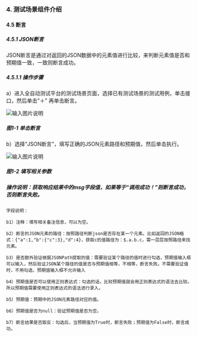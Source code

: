 ### 4. 测试场景组件介绍

#### 4.5 断言

##### 4.5.1 JSON断言

JSON断言是通过对返回的JSON数据中的元素值进行比较，来判断元素值是否和预期值一致，一致则断言成功。

##### 4.5.1.1 操作步骤

a）进入全自动测试平台的测试场景页面，选择已有测试场景的测试用例，单击接口，然后单击"＋" 再单击断言。

![输入图片说明](../../../images/SoFlu%E5%85%A8%E8%87%AA%E5%8A%A8%E6%B5%8B%E8%AF%95%E5%B9%B3%E5%8F%B0%E6%95%99%E7%A8%8B/4.%20%E6%B5%8B%E8%AF%95%E5%9C%BA%E6%99%AF%E7%BB%84%E4%BB%B6%E4%BB%8B%E7%BB%8D/5.%20%E6%96%AD%E8%A8%80/image.png)

##### 图1-1 单击断言

b）选择“JSON断言”，填写正确的JSON元素路径和预期值，然后单击执行。

![输入图片说明](../../../images/SoFlu%E5%85%A8%E8%87%AA%E5%8A%A8%E6%B5%8B%E8%AF%95%E5%B9%B3%E5%8F%B0%E6%95%99%E7%A8%8B/4.%20%E6%B5%8B%E8%AF%95%E5%9C%BA%E6%99%AF%E7%BB%84%E4%BB%B6%E4%BB%8B%E7%BB%8D/5.%20%E6%96%AD%E8%A8%80/1-2.png)

##### 图1-2 填写相关参数

##### 操作说明：获取响应结果中的msg字段值，如果等于“调用成功！”则断言成功，否则断言失败。

```
字段说明：

b1）注释：填写相关备注信息，可以为空。

b2）断言的JSON元素的路径：按照路径判断json是否存在某一个元素。比如返回的JSON格式：{"a":1,"b":{"c":3},"d":4}，获取c的值路径为：$.a.b.c，需一层层按照路径来找元素。

b3）是否额外验证根据JSONPath提取的值：需要验证某个路径的值时进行勾选，预期值输入框可以输入，然后验证JSON某个路径的值是否与预期值相等，不相等，断言失败。不需要验证值时，不用勾选，预期值输入框不允许输入

b4）预期值是否可以使用正则表达式：勾选的话，比较预期值就会用正则表达式的语法去比较。所以预期值需要使用正则表达式的语法进行录入。

b5）预期值：预期中的JSON元素路径对应的值。

b6）预期值是否为null：验证预期值是否为空。

b7）断言结果是否取反：勾选后，当预期值为True时，断言失败；预期值为False时，断言成功。

```
